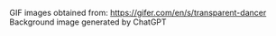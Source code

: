 GIF images obtained from: https://gifer.com/en/s/transparent-dancer
Background image generated by ChatGPT